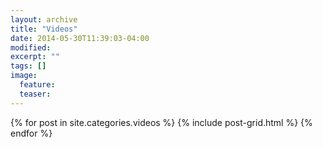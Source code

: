 ```yaml
---
layout: archive
title: "Videos"
date: 2014-05-30T11:39:03-04:00
modified:
excerpt: ""
tags: []
image:
  feature:
  teaser:
---
```


<div class="tiles">
{% for post in site.categories.videos %}
  {% include post-grid.html %}
{% endfor %}
</div><!-- /.tiles -->